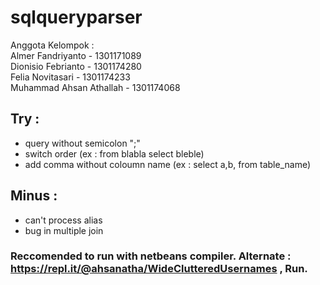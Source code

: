 # sqlqueryparser

Anggota Kelompok : <br/>
Almer Fandriyanto - 1301171089 <br/>
Dionisio Febrianto - 1301174280 <br/>
Felia Novitasari - 1301174233 <br/>
Muhammad Ahsan Athallah - 1301174068 <br/>

## Try : 
- query without semicolon ";"
- switch order (ex : from blabla select bleble)
- add comma without coloumn name (ex : select a,b, from table_name)

## Minus :
- can't process alias
- bug in multiple join

### Reccomended to run with netbeans compiler. Alternate : https://repl.it/@ahsanatha/WideClutteredUsernames , Run.
